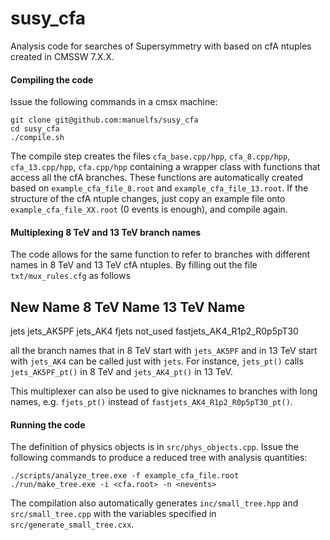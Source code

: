 susy_cfa
==========

Analysis code for searches of Supersymmetry with based on cfA ntuples created in 
CMSSW 7.X.X. 

#### Compiling the code
Issue the following commands in a cmsx machine:

    git clone git@github.com:manuelfs/susy_cfa
    cd susy_cfa
    ./compile.sh

The compile step creates the files `cfa_base.cpp/hpp`, `cfa_8.cpp/hpp`, `cfa_13.cpp/hpp`, 
`cfa.cpp/hpp` containing a wrapper class with functions that access all the cfA branches.
These functions are automatically created based on `example_cfa_file_8.root` and
`example_cfa_file_13.root`. If the structure of the cfA ntuple changes, just copy an example
file onto `example_cfa_file_XX.root` (0 events is enough), and compile again.

#### Multiplexing 8 TeV and 13 TeV branch names
The code allows for the same function to refer to branches with different names in 8 TeV and 13 TeV
cfA ntuples. By filling out the file `txt/mux_rules.cfg` as follows

   New Name        8 TeV Name      13 TeV Name
   -------------------------------------------
   jets            jets_AK5PF      jets_AK4
   fjets           not_used        fastjets_AK4_R1p2_R0p5pT30

all the branch names that in 8 TeV start with `jets_AK5PF` and in 13 TeV start with
`jets_AK4` can be called just with `jets`. For instance, `jets_pt()` calls
`jets_AK5PF_pt()` in 8 TeV and `jets_AK4_pt()` in 13 TeV.

This multiplexer can also be used to give nicknames to branches with long names,
e.g. `fjets_pt()` instead of `fastjets_AK4_R1p2_R0p5pT30_pt()`.

#### Running the code
The definition of physics objects is in `src/phys_objects.cpp`.
Issue the following commands to produce a reduced tree with analysis quantities:

    ./scripts/analyze_tree.exe -f example_cfa_file.root 
    ./run/make_tree.exe -i <cfa.root> -n <nevents>

The compilation also automatically generates `inc/small_tree.hpp` and `src/small_tree.cpp`
with the variables specified in `src/generate_small_tree.cxx`. 